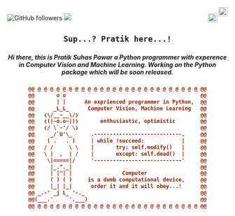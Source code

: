 <a href="https://instagram.com/anodic_passion">

<img align="right" alt="Pratik's Instagram" width=21 height=21 src="https://upload.wikimedia.org/wikipedia/commons/thumb/9/95/Instagram_logo_2022.svg/1200px-Instagram_logo_2022.svg.png" />
</a>

<a href="https://discordapp.com/users/anodic_passion#8670">

<img align="right" alt="Praitk's Discord" height=21
src="https://assets-global.website-files.com/6257adef93867e50d84d30e2/636e0a6a49cf127bf92de1e2_icon_clyde_blurple_RGB.png" />
</a>

![GitHub followers](https://img.shields.io/github/followers/pratik-suhas-pawar?label=Follow&style=social)
<img src="https://komarev.com/ghpvc/?username=pratik-suhas-pawar&color=blue" /> 


<h2 align="center">

```diff
Sup...? Pratik here...!
```
</h2>

<h5 align="center">
Hi there, this is Pratik Suhas Pawar a Python programmer with experence in Computer Vision and Machine Learning. Working on the Python package which will be soon released.
</h5>

<h4 align="center"> 
  
```diff
@@ @ @ @ @ @ @ @ @ @ @ @ @ @ @ @ @ @ @ @ @ @ @ @ @ @ @ @@
@@       o o                                           @@
@@       | |      An exprienced programmer in Python,  @@
@@      _L_L_      Computer Vision, Machine Learning   @@
@@   ❮\/__-__\/❯                                       @@
@@   ❮(|~o.o~|)❯       enthusiastic, optimistic        @@
@@   ❮/ \`-'/ \❯                                       @@
@@     _/`U'\_      .----------------------------.     @@
@@    ( .   . )     | while !succeed:            |     @@
@@   / /     \ \    |       try: self.modify()   |     @@
@@   \ |  ,  | /    |       except: self.dead()  |     @@
@@    \|=====|/     '----------------------------'     @@
@@     |_.^._|                                         @@
@@     | |"| |                Computer                 @@
@@     ( ) ( )     is a dumb computational device,     @@
@@     |_| |_|      order it and it will obey...!      @@
@@ _.-' _j L_ '-._                                     @@
@@(___.'     '.___)                                    @@
@@ @ @ @ @ @ @ @ @ @ @ @ @ @ @ @ @ @ @ @ @ @ @ @ @ @ @ @@
```
</h4>  

